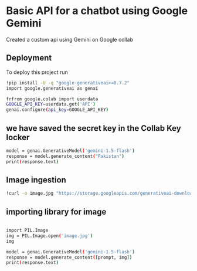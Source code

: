 
# Basic API for a chatbot using Google Gemini

Created a custom api using Gemini on Google collab




## Deployment

To deploy this project run

```bash
!pip install -U -q "google-generativeai>=0.7.2"
import google.generativeai as genai
```

```bash
frfrom google.colab import userdata
GOOGLE_API_KEY=userdata.get('API')
genai.configure(api_key=GOOGLE_API_KEY)

```
## we have saved the secret key in the Collab Key locker

```bash
model = genai.GenerativeModel('gemini-1.5-flash')
response = model.generate_content("Pakistan")
print(response.text)
```

## Image ingestion

```bash
!curl -o image.jpg "https://storage.googleapis.com/generativeai-downloads/images/jetpack.jpg"
```

## importing library for image 

```bash

import PIL.Image
img = PIL.Image.open('image.jpg')
img
```

```bash
model = genai.GenerativeModel('gemini-1.5-flash')
response = model.generate_content([prompt, img])
print(response.text)
```
